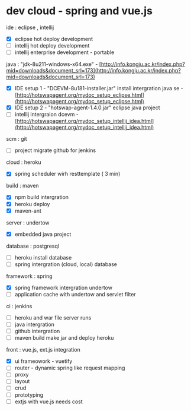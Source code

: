 # dev cloud - spring and vue.js

ide : eclipse , intellij

- [x]  eclipse hot deploy development
- [ ]  intellij hot deploy development
- [ ]  intellij enterprise development - portable

java : "jdk-8u211-windows-x64.exe" - [http://info.kongju.ac.kr/index.php?mid=downloads&document_srl=173](http://info.kongju.ac.kr/index.php?mid=downloads&document_srl=173)

- [x]  IDE setup 1  - "DCEVM-8u181-installer.jar" install intergration java se -[http://hotswapagent.org/mydoc_setup_eclipse.html](http://hotswapagent.org/mydoc_setup_eclipse.html)
- [x]  IDE setup 2  - "hotswap-agent-1.4.0.jar" eclipse java project
- [ ]  intellij intergraion dcevm - [http://hotswapagent.org/mydoc_setup_intellij_idea.html](http://hotswapagent.org/mydoc_setup_intellij_idea.html)

scm : git

- [ ]  project migrate github for jenkins

cloud : heroku

- [x]  spring scheduler wirh resttemplate ( 3 min)

build : maven

- [x]  npm build intergration
- [x]  heroku deploy
- [x]  maven-ant

server : undertow

- [x]  embedded java project

database : postgresql

- [ ]  heroku install database
- [ ]  spring intergration (cloud, local) database

framework : spring

- [x]  spring framework intergration undertow
- [ ]  application cache with undertow and servlet filter

ci : jenkins 

- [ ]  heroku and war file server runs
- [ ]  java intergration
- [ ]  github intergration
- [ ]  maven build make jar and deploy heroku

front : vue.js, ext.js integration

- [x]  ui frameowork - vuetify
- [ ]  router - dynamic spring like request mapping
- [ ]  proxy
- [ ]  layout
- [ ]  crud
- [ ]  prototyping
- [ ]  extjs with vue.js needs cost